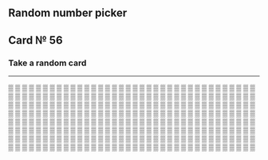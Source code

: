 ## Random number picker 

## Card № 56

### Take a random card
----
[▒](74.md) [▒](72.md) [▒](56.md) [▒](35.md) [▒](58.md) [▒](47.md) [▒](19.md) [▒](37.md) [▒](37.md) [▒](20.md) [▒](13.md) [▒](80.md) [▒](58.md) [▒](13.md) [▒](28.md) [▒](77.md) [▒](87.md) [▒](26.md) [▒](14.md) [▒](21.md) [▒](70.md) [▒](11.md) [▒](35.md) [▒](66.md) [▒](19.md) [▒](69.md) [▒](44.md) [▒](51.md) [▒](10.md) [▒](97.md) [▒](0.md) [▒](94.md) [▒](27.md) [▒](85.md) [▒](50.md) [▒](95.md) [▒](8.md) [▒](5.md) [▒](29.md) [▒](81.md) [▒](31.md) [▒](68.md) [▒](91.md) [▒](23.md) [▒](2.md) [▒](86.md) [▒](52.md) [▒](68.md) [▒](44.md) [▒](45.md) [▒](95.md) [▒](17.md) [▒](80.md) [▒](30.md) [▒](60.md) [▒](63.md) [▒](43.md) [▒](83.md) [▒](16.md) [▒](71.md) [▒](34.md) [▒](89.md) [▒](97.md) [▒](2.md) [▒](51.md) [▒](90.md) [▒](77.md) [▒](98.md) [▒](3.md) [▒](88.md) [▒](49.md) [▒](32.md) [▒](88.md) [▒](41.md) [▒](69.md) [▒](99.md) [▒](18.md) [▒](95.md) [▒](92.md) [▒](21.md) [▒](54.md) [▒](59.md) [▒](12.md) [▒](8.md) [▒](65.md) [▒](12.md) [▒](61.md) [▒](36.md) [▒](43.md) [▒](7.md) [▒](4.md) [▒](23.md) [▒](46.md) [▒](38.md) [▒](69.md) [▒](80.md) [▒](7.md) [▒](94.md) [▒](88.md) [▒](70.md) [▒](6.md) [▒](55.md) [▒](26.md) [▒](85.md) [▒](74.md) [▒](19.md) [▒](91.md) [▒](22.md) [▒](72.md) [▒](4.md) [▒](22.md) [▒](96.md) [▒](5.md) [▒](71.md) [▒](27.md) [▒](78.md) [▒](54.md) [▒](62.md) [▒](60.md) [▒](4.md) [▒](38.md) [▒](93.md) [▒](28.md) [▒](65.md) [▒](93.md) [▒](36.md) [▒](12.md) [▒](64.md) [▒](18.md) [▒](17.md) [▒](74.md) [▒](16.md) [▒](49.md) [▒](24.md) [▒](16.md) [▒](28.md) [▒](64.md) [▒](29.md) [▒](41.md) [▒](83.md) [▒](76.md) [▒](59.md) [▒](98.md) [▒](96.md) [▒](42.md) [▒](63.md) [▒](24.md) [▒](63.md) [▒](19.md) [▒](75.md) [▒](3.md) [▒](1.md) [▒](33.md) [▒](60.md) [▒](34.md) [▒](79.md) [▒](12.md) [▒](35.md) [▒](3.md) [▒](23.md) [▒](29.md) [▒](10.md) [▒](87.md) [▒](7.md) [▒](22.md) [▒](40.md) [▒](92.md) [▒](87.md) [▒](83.md) [▒](39.md) [▒](58.md) [▒](47.md) [▒](99.md) [▒](37.md) [▒](8.md) [▒](2.md) [▒](40.md) [▒](73.md) [▒](63.md) [▒](46.md) [▒](93.md) [▒](15.md) [▒](98.md) [▒](39.md) [▒](35.md) [▒](52.md) [▒](27.md) [▒](71.md) [▒](41.md) [▒](43.md) [▒](2.md) [▒](85.md) [▒](45.md) [▒](75.md) [▒](91.md) [▒](79.md) [▒](70.md) [▒](61.md) [▒](90.md) [▒](14.md) [▒](90.md) [▒](4.md) [▒](33.md) [▒](1.md) [▒](97.md) [▒](27.md) [▒](72.md) [▒](48.md) [▒](20.md) [▒](31.md) [▒](46.md) [▒](25.md) [▒](92.md) [▒](26.md) [▒](30.md) [▒](28.md) [▒](17.md) [▒](95.md) [▒](89.md) [▒](52.md) [▒](57.md) [▒](5.md) [▒](54.md) [▒](66.md) [▒](42.md) [▒](66.md) [▒](55.md) [▒](20.md) [▒](6.md) [▒](52.md) [▒](25.md) [▒](98.md) [▒](92.md) [▒](57.md) [▒](82.md) [▒](23.md) [▒](82.md) [▒](73.md) [▒](81.md) [▒](86.md) [▒](91.md) [▒](57.md) [▒](49.md) [▒](40.md) [▒](32.md) [▒](21.md) [▒](53.md) [▒](0.md) [▒](25.md) [▒](5.md) [▒](34.md) [▒](71.md) [▒](58.md) [▒](81.md) [▒](86.md) [▒](30.md) [▒](81.md) [▒](38.md) [▒](25.md) [▒](44.md) [▒](70.md) [▒](61.md) [▒](47.md) [▒](84.md) [▒](66.md) [▒](38.md) [▒](36.md) [▒](62.md) [▒](8.md) [▒](88.md) [▒](3.md) [▒](56.md) [▒](84.md) [▒](55.md) [▒](54.md) [▒](9.md) [▒](69.md) [▒](26.md) [▒](84.md) [▒](33.md) [▒](15.md) [▒](87.md) [▒](41.md) [▒](96.md) [▒](50.md) [▒](76.md) [▒](6.md) [▒](24.md) 